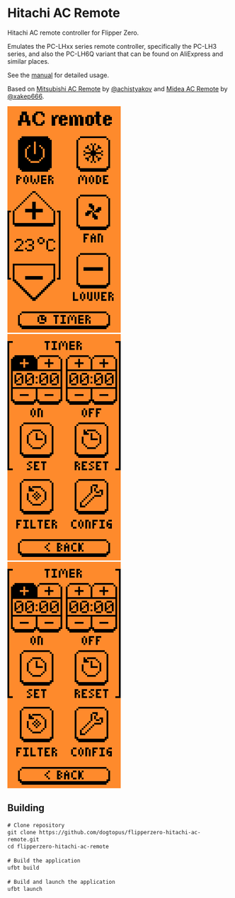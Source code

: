 # Hitachi AC Remote

Hitachi AC remote controller for Flipper Zero.

Emulates the PC-LHxx series remote controller, specifically the PC-LH3 series, and also the PC-LH6Q variant that can be found on AliExpress and similar places.

See the [manual](https://github.com/dogtopus/flipperzero-hitachi-ac-remote/blob/master/USAGE.md) for detailed usage.

Based on [Mitsubishi AC Remote](https://github.com/achistyakov/flipperzero-mitsubishi-ac-remote) by [@achistyakov](https://github.com/achistyakov) and [Midea AC Remote](https://github.com/xakep666/flipperzero-midea-ac-remote) by [@xakep666](https://github.com/xakep666).

![Screenshot](img/screenshot.png) ![Screenshot2](img/screenshot2.png) ![Screenshot3](img/screenshot2.png)

## Building
```shell
# Clone repository
git clone https://github.com/dogtopus/flipperzero-hitachi-ac-remote.git
cd flipperzero-hitachi-ac-remote

# Build the application
ufbt build

# Build and launch the application
ufbt launch
```
